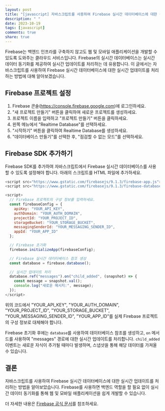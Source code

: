 ```yaml
---
layout: post
title: "[javascript] 자바스크립트를 사용하여 Firebase 실시간 데이터베이스에 대한 실시간 업데이트 처리하기"
description: " "
date: 2023-10-19
tags: [javascript]
comments: true
share: true
---
```


Firebase는 백엔드 인프라를 구축하지 않고도 웹 및 모바일 애플리케이션을 개발할 수 있도록 도와주는 클라우드 서비스입니다. Firebase의 실시간 데이터베이스는 실시간 데이터 동기화를 제공하여 실시간 업데이트를 처리하는 데 유용합니다. 이 글에서는 자바스크립트를 사용하여 Firebase 실시간 데이터베이스에 대한 실시간 업데이트를 처리하는 방법에 대해 알아보겠습니다.

## Firebase 프로젝트 설정

1. Firebase 콘솔(https://console.firebase.google.com)에 로그인하세요.
2. "새 프로젝트 만들기" 버튼을 클릭하여 새로운 프로젝트를 생성하세요.
3. 프로젝트 이름을 입력하고 "프로젝트 만들기" 버튼을 클릭하세요.
4. 왼쪽 메뉴에서 "Realtime Database"를 선택하세요.
5. "시작하기" 버튼을 클릭하여 Realtime Database를 생성하세요.
6. "데이터베이스 만들기"를 선택한 후, "점검할 수 없는 모드"를 선택하세요.

## Firebase SDK 추가하기

Firebase SDK를 추가하여 자바스크립트에서 Firebase 실시간 데이터베이스를 사용할 수 있도록 설정해야 합니다. 아래의 스크립트를 HTML 파일에 추가하세요.

```javascript
<script src="https://www.gstatic.com/firebasejs/9.1.3/firebase-app.js"></script>
<script src="https://www.gstatic.com/firebasejs/9.1.3/firebase-database.js"></script>

<script>
  // Firebase 프로젝트의 구성 정보를 입력하세요.
  const firebaseConfig = {
    apiKey: "YOUR_API_KEY",
    authDomain: "YOUR_AUTH_DOMAIN",
    projectId: "YOUR_PROJECT_ID",
    storageBucket: "YOUR_STORAGE_BUCKET",
    messagingSenderId: "YOUR_MESSAGING_SENDER_ID",
    appId: "YOUR_APP_ID"
  };

  // Firebase 초기화
  firebase.initializeApp(firebaseConfig);

  // Firebase 실시간 데이터베이스 참조 생성
  const database = firebase.database();

  // 실시간 업데이트 처리
  database.ref("messages").on("child_added", (snapshot) => {
    const message = snapshot.val();
    console.log("새로운 메시지:", message);
  });
</script>
```

위의 코드에서 "YOUR_API_KEY", "YOUR_AUTH_DOMAIN", "YOUR_PROJECT_ID", "YOUR_STORAGE_BUCKET", "YOUR_MESSAGING_SENDER_ID", "YOUR_APP_ID"를 실제 Firebase 프로젝트의 구성 정보로 대체해야 합니다.

Firebase 초기화 후에는 `database`를 사용하여 데이터베이스 참조를 생성하고, `on` 메서드를 사용하여 "messages" 경로에 대한 실시간 업데이트를 처리합니다. `child_added` 이벤트는 새로운 자식이 추가될 때마다 발생하며, 스냅샷을 통해 해당 데이터를 가져올 수 있습니다.

## 결론
자바스크립트를 사용하여 Firebase 실시간 데이터베이스에 대한 실시간 업데이트를 처리하는 방법을 알아보았습니다. Firebase를 사용하면 백엔드 역할을 할 필요 없이 실시간 데이터 동기화를 통해 웹 및 모바일 애플리케이션을 쉽게 개발할 수 있습니다.

더 자세한 내용은 [Firebase 공식 문서](https://firebase.google.com/docs/database)를 참조하세요.